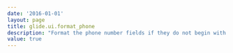 ```yaml
---
date: '2016-01-01'
layout: page
title: glide.ui.format_phone
description: "Format the phone number fields if they do not begin with \"+\". Note this is in the US format. Example: (999) 999-9999"
value: true 
---
```

